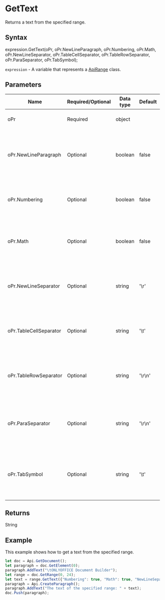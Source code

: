 # GetText

Returns a text from the specified range.

## Syntax

expression.GetText(oPr, oPr.NewLineParagraph, oPr.Numbering, oPr.Math, oPr.NewLineSeparator, oPr.TableCellSeparator, oPr.TableRowSeparator, oPr.ParaSeparator, oPr.TabSymbol);

`expression` - A variable that represents a [ApiRange](../ApiRange.md) class.

## Parameters

| **Name** | **Required/Optional** | **Data type** | **Default** | **Description** |
| ------------- | ------------- | ------------- | ------------- | ------------- |
| oPr | Required | object |  | The resulting string display properties. |
| oPr.NewLineParagraph | Optional | boolean | false | Defines if the resulting string will include paragraph line boundaries or not. |
| oPr.Numbering | Optional | boolean | false | Defines if the resulting string will include numbering or not. |
| oPr.Math | Optional | boolean | false | Defines if the resulting string will include mathematical expressions or not. |
| oPr.NewLineSeparator | Optional | string | '\r' | Defines how the line separator will be specified in the resulting string. |
| oPr.TableCellSeparator | Optional | string | '\t' | Defines how the table cell separator will be specified in the resulting string. |
| oPr.TableRowSeparator | Optional | string | '\r\n' | Defines how the table row separator will be specified in the resulting string. |
| oPr.ParaSeparator | Optional | string | '\r\n' | Defines how the paragraph separator will be specified in the resulting string. |
| oPr.TabSymbol | Optional | string | '\t' | Defines how the tab will be specified in the resulting string (does not apply to numbering) |

## Returns

String

## Example

This example shows how to get a text from the specified range.

```javascript
let doc = Api.GetDocument();
let paragraph = doc.GetElement(0);
paragraph.AddText("\tONLYOFFICE Document Builder");
let range = doc.GetRange(0, 24);
let text = range.GetText({"Numbering": true, "Math": true, "NewLineSeparator": "\r", "TabSymbol": "\t", "NewLineParagraph": true, "TableCellSeparator": "\t", "TableRowSeparator": "\r\n", "ParaSeparator": "\r\n"});
paragraph = Api.CreateParagraph();
paragraph.AddText("The text of the specified range: " + text);
doc.Push(paragraph);
```

